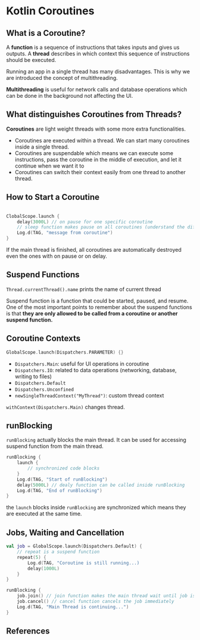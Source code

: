 # Kotlin Coroutines

## What is a Coroutine?

A **function** is a sequence of instructions that takes inputs and gives us outputs.
A **thread** describes in which context this sequence of instructions should be executed.

Running an app in a single thread has many disadvantages. This is why we are introduced the concept of multithreading.

**Multithreading** is useful for network calls and database operations which can be done in the background not affecting the UI.

## What distinguishes Coroutines from Threads?

**Coroutines** are light weight threads with some more extra functionalities.

- Coroutines are executed within a thread. We can start many coroutines inside a single thread.
- Coroutines are suspendable which means we can execute some instructions, pass the coroutine in the middle of execution, and let it continue when we want it to 
- Coroutines can switch their context easily from one thread to another thread.

## How to Start a Coroutine

```kotlin

ClobalScope.launch {
    delay(3000L) // on pause for one specific coroutine
    // sleep function makes pause on all coroutines (understand the difference!)
    Log.d(TAG, "message from coroutine")
}
```

If the main thread is finished, all coroutines are automatically destroyed even the ones with on pause or on delay.

## Suspend Functions

`Thread.currentThread().name` prints the name of current thread

Suspend function is a function that could be started, paused, and resume. One of the most important points to remember about the suspend functions is that **they are only allowed to be called from a coroutine or another suspend function.**

## Coroutine Contexts

```kotlin
GlobalScope.launch(Dispatchers.PARAMETER) {}
```
- `Dispatchers.Main`: useful for UI operations in coroutine 
- `Dispatchers.IO`: related to data operations (networking, database, writing to files)
- `Dispatchers.Default`
- `Dispatchers.Unconfined`
- `newSingleThreadContext("MyThread")`: custom thread context

`withContext(Dispatchers.Main)` changes thread.

## runBlocking

`runBlocking` actually blocks the main thread. It can be used for accessing suspend function from the main thread.


```kotlin
runBlocking {
    launch {
        // synchronized code blocks
    }
    Log.d(TAG, "Start of runBlocking")
    delay(5000L) // dealy function can be called inside runBlocking
    Log.d(TAG, "End of runBlocking")
}
```

the `launch` blocks inside `runBlocking` are synchronized which means they are executed at the same time.

## Jobs, Waiting and Cancellation

```kotlin
val job = GlobalScope.launch(Dispatchers.Default) {
    // repeat is a suspend function 
    repeat(5) { 
        Log.d(TAG, "Coroutine is still running...)
        delay(1000L)
    }
}

runBlocking {
    job.join() // join function makes the main thread wait until job is finished
    job.cancel() // cancel function cancels the job immediately
    Log.d(TAG, "Main Thread is continuing...")
}
```

## References

